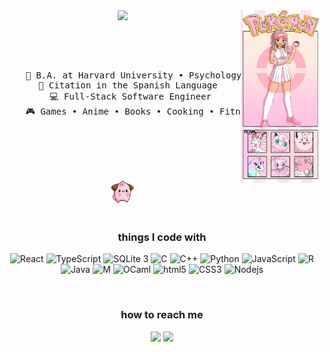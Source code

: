 <div align="center">
<img src="https://github.com/m-saylor/m-saylor/blob/main/assets/Madisons_Poke%CC%81mon_Profile.png" width="25%" align="right" />
<img src="https://readme-typing-svg.demolab.com?font=Fira+Code&weight=600&pause=1000&color=000000&background=F7B2FF00&center=true&repeat=false&random=false&width=435&lines=Hi%2C+I'm+Madison!+%C2%B7+%E2%80%A2%E2%99%A1" width="70%" />
<br><br>
<pre>
    <p align="center">
    💼 B.A. at Harvard University • Psychology & Computer Science
    📖 Citation in the Spanish Language  
    💻 Full-Stack Software Engineer 
    🎮 Games • Anime • Books • Cooking • Fitness • Code
    </p>
</pre>
<br><br>
<img src="https://github.com/m-saylor/m-saylor/blob/main/assets/cleffa.gif" height="40" />
<br><br>

<h3>things I code with</h3>
<p>
  <img alt="React" src="https://img.shields.io/badge/-React-61DAFB?style=flat-square&logo=react&logoColor=white" />
  <img alt="TypeScript" src="https://img.shields.io/badge/-TypeScript-3178C6?style=flat-square&logo=typescript&logoColor=white" />
  <img alt="SQLite 3" src="https://img.shields.io/badge/-SQLite 3-003B57?style=flat-square&logo=SQLite&logoColor=white" />
  <img alt="C" src="https://img.shields.io/badge/-C-A8B9CC?style=flat-square&logo=C&logoColor=white" />
  <img alt="C++" src="https://img.shields.io/badge/-C++-00599C?style=flat-square&logo=cplusplus&logoColor=white" />
  <img alt="Python" src="https://img.shields.io/badge/-Python-3776AB?style=flat-square&logo=python&logoColor=white" />
  <img alt="JavaScript" src="https://img.shields.io/badge/-JavaScript-F7DF1E?style=flat-square&logo=JavaScript&logoColor=white" />
  <img alt="R" src="https://img.shields.io/badge/-R-276DC3?style=flat-square&logo=R&logoColor=white" />
  <img alt="Java" src="https://img.shields.io/badge/-Java-DD0031?style=flat-square&logoColor=white" />
  <img alt="M" src="https://img.shields.io/badge/-M-d9d2e9?style=flat-square&logoColor=white" />
  <img alt="OCaml" src="https://img.shields.io/badge/-OCaml-EC6813?style=flat-square&logo=OCaml&logoColor=white" />
  <img alt="html5" src="https://img.shields.io/badge/-HTML5-E34F26?style=flat-square&logo=html5&logoColor=white" />
  <img alt="CSS3" src="https://img.shields.io/badge/-CSS3-1572B6?style=flat-square&logo=CSS3&logoColor=white" />
  <img alt="Nodejs" src="https://img.shields.io/badge/-Nodejs-43853d?style=flat-square&logo=Node.js&logoColor=white" />
</p>

<br>

<h3>how to reach me</h3>

[![](https://img.shields.io/badge/linkedin-0077b5)](https://www.linkedin.com/in/madison--nicole)
[![](https://img.shields.io/badge/github-252525)](https://github.com/m-saylor)


</div>

<!---
m-saylor/m-saylor is a ✨ special ✨ repository because its `README.md` (this file) appears on your GitHub profile.
You can click the Preview link to take a look at your changes.

Some of this template was inspired by https://github.com/innng and https://github.com/thmsgbrt
--->
